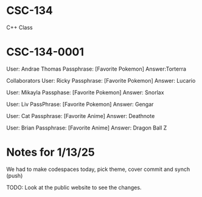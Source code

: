 # CSC-134
C++ Class

#   CSC-134-0001
User:   Andrae Thomas
Passphrase: [Favorite Pokemon]
Answer:Torterra

Collaborators
User:   Ricky
Passphrase: [Favorite Pokemon]
Answer: Lucario

User:   Mikayla
Passphase: [Favorite Pokemon]
Answer: Snorlax

User:    Liv
PassPhrase: [Favorite Pokemon]
Answer: Gengar

User:   Cat
Passphrase: [Favorite Anime]
Answer: Deathnote

User:   Brian
Passphrase: [Favorite Anime]
Answer: Dragon Ball Z

# Notes for 1/13/25
We had to make codespaces today, pick theme, cover commit and synch (push)

TODO: Look at the public website to see the changes.